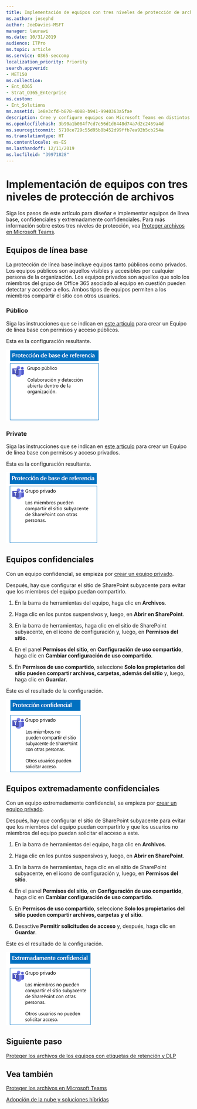 ```yaml
---
title: Implementación de equipos con tres niveles de protección de archivos
ms.author: josephd
author: JoeDavies-MSFT
manager: laurawi
ms.date: 10/31/2019
audience: ITPro
ms.topic: article
ms.service: O365-seccomp
localization_priority: Priority
search.appverid:
- MET150
ms.collection:
- Ent_O365
- Strat_O365_Enterprise
ms.custom:
- Ent_Solutions
ms.assetid: 1e8e3cfd-b878-4088-b941-9940363a5fae
description: Cree y configure equipos con Microsoft Teams en distintos niveles de protección de archivos.
ms.openlocfilehash: 3b90a1b084f7cd7e56d1d6448d74a7d2c2469a4d
ms.sourcegitcommit: 5710ce729c55d95b8b452d99ffb7ea92b5cb254a
ms.translationtype: HT
ms.contentlocale: es-ES
ms.lasthandoff: 12/11/2019
ms.locfileid: "39971828"
---
```

# <a name="deploy-teams-for-three-tiers-of-protection-for-files"></a>Implementación de equipos con tres niveles de protección de archivos

Siga los pasos de este artículo para diseñar e implementar equipos de línea base, confidenciales y extremadamente confidenciales. Para más información sobre estos tres niveles de protección, vea [Proteger archivos en Microsoft Teams](secure-files-in-teams.md).

## <a name="baseline-teams"></a>Equipos de línea base

La protección de línea base incluye equipos tanto públicos como privados. Los equipos públicos son aquellos visibles y accesibles por cualquier persona de la organización. Los equipos privados son aquellos que solo los miembros del grupo de Office 365 asociado al equipo en cuestión pueden detectar y acceder a ellos. Ambos tipos de equipos permiten a los miembros compartir el sitio con otros usuarios.

### <a name="public"></a>Público

Siga las instrucciones que se indican en [este artículo](https://support.office.com/article/174adf5f-846b-4780-b765-de1a0a737e2b) para crear un Equipo de línea base con permisos y acceso públicos.

Esta es la configuración resultante.

![Protección de nivel de línea base de un equipo público.](../media/baseline-public-team.png)

### <a name="private"></a>Private

Siga las instrucciones que se indican en [este artículo](https://support.office.com/article/174adf5f-846b-4780-b765-de1a0a737e2b) para crear un Equipo de línea base con permisos y acceso privados.

Esta es la configuración resultante.

![Protección de nivel de línea base de un equipo privado.](../media/baseline-private-team.png)

## <a name="sensitive-teams"></a>Equipos confidenciales

Con un equipo confidencial, se empieza por [crear un equipo privado](https://support.office.com/article/174adf5f-846b-4780-b765-de1a0a737e2b).

Después, hay que configurar el sitio de SharePoint subyacente para evitar que los miembros del equipo puedan compartirlo.

1. En la barra de herramientas del equipo, haga clic en **Archivos**.

2. Haga clic en los puntos suspensivos y, luego, en **Abrir en SharePoint**.

3. En la barra de herramientas, haga clic en el sitio de SharePoint subyacente, en el icono de configuración y, luego, en **Permisos del sitio**.

4. En el panel **Permisos del sitio**, en **Configuración de uso compartido**, haga clic en **Cambiar configuración de uso compartido**.

5. En **Permisos de uso compartido**, seleccione **Solo los propietarios del sitio pueden compartir archivos, carpetas, además del sitio** y, luego, haga clic en **Guardar**.

Este es el resultado de la configuración.

![Protección confidencial de un equipo.](../media/sensitive-team.png)

## <a name="highly-confidential-teams"></a>Equipos extremadamente confidenciales

Con un equipo extremadamente confidencial, se empieza por [crear un equipo privado](https://support.office.com/article/174adf5f-846b-4780-b765-de1a0a737e2b).

Después, hay que configurar el sitio de SharePoint subyacente para evitar que los miembros del equipo puedan compartirlo y que los usuarios no miembros del equipo puedan solicitar el acceso a este.

1. En la barra de herramientas del equipo, haga clic en **Archivos**.

2. Haga clic en los puntos suspensivos y, luego, en **Abrir en SharePoint**.

3. En la barra de herramientas, haga clic en el sitio de SharePoint subyacente, en el icono de configuración y, luego, en **Permisos del sitio**.

4. En el panel **Permisos del sitio**, en **Configuración de uso compartido**, haga clic en **Cambiar configuración de uso compartido**.

5. En **Permisos de uso compartido**, seleccione **Solo los propietarios del sitio pueden compartir archivos, carpetas y el sitio**.

6. Desactive **Permitir solicitudes de acceso** y, después, haga clic en **Guardar**.

Este es el resultado de la configuración.

![Protección extremadamente confidencial de un equipo.](../media/highly-confidential-team.png)

## <a name="next-step"></a>Siguiente paso

[Proteger los archivos de los equipos con etiquetas de retención y DLP](deploy-teams-retention-DLP.md)

## <a name="see-also"></a>Vea también

[Proteger los archivos en Microsoft Teams](secure-files-in-teams.md)

[Adopción de la nube y soluciones híbridas](https://docs.microsoft.com/office365/enterprise/cloud-adoption-and-hybrid-solutions)
